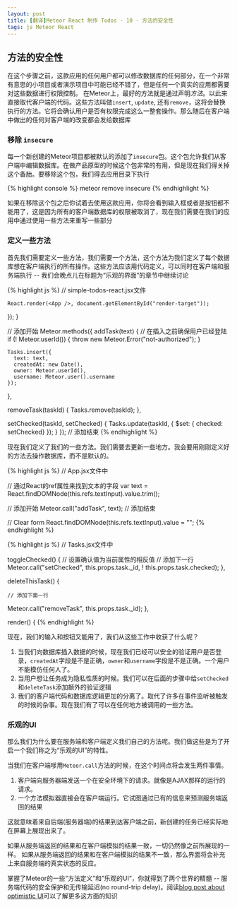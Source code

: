 ```yaml
---
layout: post
title: [翻译]Meteor React 制作 Todos - 10 - 方法的安全性
tags: js Meteor React
---
```


## 方法的安全性

在这个步骤之前，这款应用的任何用户都可以修改数据库的任何部分，在一个非常有意思的小项目或者演示项目中可能已经不错了，但是任何一个真实的应用都需要对这些数据进行权限控制。
在Meteor上，最好的方法就是通过声明*方法*。以此来直接取代客户端的代码。这些方法叫做`insert`, `update`, 还有`remove`，这将会替换执行的方法。它将会确认用户是否有权限完成这么一整套操作。那么随后在客户端中做出的任何对客户端的改变都会发给数据库

### 移除 `insecure`

每一个新创建的Meteor项目都被默认的添加了`insecure`包。这个包允许我们从客户端中编辑数据库。在做产品原型的时候这个包非常的有用，但是现在我们得关掉这个备胎。要移除这个包，我们得去应用目录下执行

{% highlight console %}
meteor remove insecure
{% endhighlight %}

如果在移除这个包之后你试着去使用这款应用，你将会看到输入框或者是按钮都不能用了，这是因为所有的客户端数据库的权限被取消了，现在我们需要在我们的应用中通过使用一些方法来重写一些部分

### 定义一些方法

首先我们需要定义一些方法，我们需要一个方法，这个方法为我们定义了每个数据库想在客户端执行的所有操作。这些方法应该用代码定义，可以同时在客户端和服务端执行 -- 我们会晚点儿在标题为“乐观的界面”的章节中继续讨论

{% highlight js %}
// simple-todos-react.jsx文件

    React.render(<App />, document.getElementById("render-target"));
  });
}

// 添加开始
Meteor.methods({
  addTask(text) {
    // 在插入之前确保用户已经登陆
    if (! Meteor.userId()) {
      throw new Meteor.Error("not-authorized");
    }
 
    Tasks.insert({
      text: text,
      createdAt: new Date(),
      owner: Meteor.userId(),
      username: Meteor.user().username
    });
  },
 
  removeTask(taskId) {
    Tasks.remove(taskId);
  },
 
  setChecked(taskId, setChecked) {
    Tasks.update(taskId, { $set: { checked: setChecked} });
  }
});
// 添加结束
{% endhighlight %}

现在我们定义了我们的一些方法。我们需要去更新一些地方。我会要用刚刚定义好的方法去操作数据库，而不是默认的。

{% highlight js %}
// App.jsx文件中

// 通过React的ref属性来找到文本的字段
var text = React.findDOMNode(this.refs.textInput).value.trim();

// 添加开始
Meteor.call("addTask", text);
// 添加结束

// Clear form
React.findDOMNode(this.refs.textInput).value = "";
{% endhighlight %}

{% highlight js %}
// Tasks.jsx文件中
 
toggleChecked() {
  // 设置确认值为当前属性的相反值
  // 添加下一行
  Meteor.call("setChecked", this.props.task._id, ! this.props.task.checked);
},

deleteThisTask() {

	// 添加下面一行
  Meteor.call("removeTask", this.props.task._id);
},

render() {
{% endhighlight %}

现在，我们的输入和按钮又能用了，我们从这些工作中收获了什么呢？

1. 当我们向数据库插入数据的时候，现在我们已经可以安全的验证用户是否登录，`createdAt`字段是不是正确，`owner`和`username`字段是不是正确。一个用户不能模仿任何人了。
2. 当用户想让任务成为隐私性质的时候。我们可以在后面的步骤中给`setChecked`和`deleteTask`添加额外的验证逻辑
3. 我们的客户端代码和数据库逻辑更加的分离了。取代了许多在事件监听被触发的时候的杂事。现在我们有了可以在任何地方被调用的一些方法。

### 乐观的UI

那么我们为什么要在服务端和客户端定义我们自己的方法呢。我们做这些是为了开启一个我们称之为“乐观的UI”的特性。

当我们在客户端嗲用`Meteor.call`方法的时候，在这个时间点将会发生两件事情。

1. 客户端向服务器端发送一个在安全环境下的请求。就像是AJAX那样的运行的请求。
2. 一个方法模拟器直接会在客户端运行。它试图通过已有的信息来预测服务端返回的结果

这就意味着来自后端(服务器端)的结果到达客户端之前，新创建的任务已经实际地在屏幕上展现出来了。

如果从服务端返回的结果和在客户端模拟的结果一致，一切仍然像之前所展现的一样。
如果从服务端返回的结果和在客户端模拟的结果不一致，那么界面将会补充上来自服务端的真实状态的反应。

掌握了Meteor的一些“方法定义”和”乐观的UI“，你就得到了两个世界的精髓 -- 服务端代码的安全保护和无传输延迟(no round-trip delay)。阅读[blog post about optimistic UI](http://info.meteor.com/blog/optimistic-ui-with-meteor-latency-compensation)可以了解更多这方面的知识
